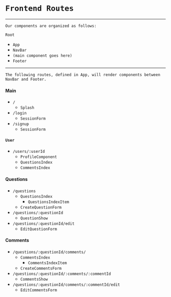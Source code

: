 # `Frontend Routes`  

________________________________________________
`Our components are organized as follows:`  

`Root`  
- `App`  
- `NavBar`  
- `(main component goes here)`  
- `Footer`  

__________________________________________________________
`The following routes, defined in App, will render components between NavBar and Footer.`  

#### Main
- `/`  
  - `Splash`  
- `/login`  
  - `SessionForm`  
- `/signup`  
  - `SessionForm`

#### `User`
- `/users/:userId`
  - `ProfileComponent`
  - `QuestionsIndex`
  - `CommentsIndex`

#### Questions
- `/questions`
  - `QuestionsIndex`  
    - `QuestionsIndexItem`  
  - `CreateQuestionForm`
- `/questions/:questionId`
  - `QuestionShow`
- `/questions/:questionId/edit`
  - `EditQuestionForm`


#### Comments
- `/questions/:questionId/comments/`
  - `CommentsIndex`  
    - `CommentsIndexItem`  
  - `CreateCommentsForm`
- `/questions/:questionId/:comments/:commentId`
  - `CommentsShow`
- `/questions/:questionId/comments/:commentId/edit`
  - `EditCommentsForm`
